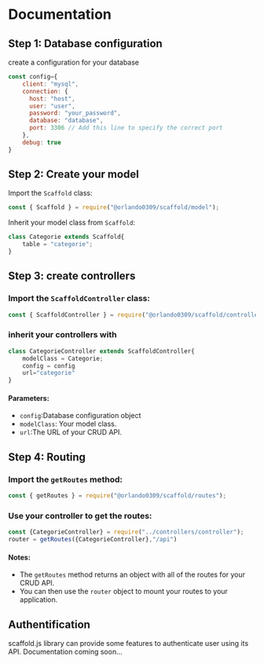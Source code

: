 # Documentation

## Step 1: Database configuration

create a configuration for your database

``` javascript
const config={
    client: "mysql",
    connection: {
      host: "host",
      user: "user",
      password: "your_password",
      database: "database",
      port: 3306 // Add this line to specify the correct port
    },
    debug: true
}
```

## Step 2: Create your model

Import the `Scaffold` class:

``` javascript
const { Scaffold } = require("@orlando0309/scaffold/model");
```

Inherit your model class from `Scaffold`:

``` javascript
class Categorie extends Scaffold{
    table = "categorie";
}
```

## Step 3: create controllers

### Import the `ScaffoldController` class:

``` javascript
const { ScaffoldController } = require("@orlando0309/scaffold/controller");
```

### inherit your controllers with

``` javascript
class CategorieController extends ScaffoldController{
    modelClass = Categorie;
    config = config
    url="categorie"
}
```

#### Parameters:

* `config`:Database configuration object
* `modelClass`: Your model class.
* `url`:The URL of your CRUD API.

## Step 4: Routing

### Import the `getRoutes` method:

``` javascript
const { getRoutes } = require("@orlando0309/scaffold/routes");
```

### Use your controller to get the routes:

``` javascript
const {CategorieController} = require("../controllers/controller");
router = getRoutes({CategorieController},"/api")
```

#### Notes:

* The `getRoutes` method returns an object with all of the routes for your CRUD API.
* You can then use the `router` object to mount your routes to your application.

## Authentification

scaffold.js library can provide some features to authenticate user using its API.
Documentation coming soon...